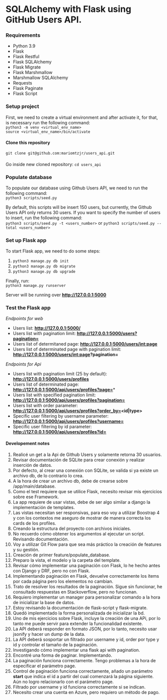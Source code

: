 # SQLAlchemy with Flask using GitHub Users API.

### Requirements
- Python 3.9
- Flask
- Flask Restful
- Flask SQLAlchemy
- Flask Migrate
- Flask Marshmallow
- Marshmallow SQLAlchemy
- Requests
- Flask Paginate
- Flask Script

### Setup project
First, we need to create a virtual environment and after activate it, for that, is necessary run the following command:  
`python3 -m venv <virtual_env_name>`  
`source <virtual_env_name>/bin/activate`  

#### Clone this repository
`git clone git@github.com:mariomtzjr/users_api.git`  

####
Go inside new cloned repository: 
`cd users_api`

### Populate database
To populate our database using Github Users API, we need to run the following command:  
`python3 scripts/seed.py`  

By default, this scripts will be insert 150 users, but currently, the Github Users API only returns 30 users. If you want to specify the number of users to insert, run the following command:  
`python3 scripts/seed.py -t <users_number>` or `python3 scripts/seed.py --total <users_number>`  

### Set up Flask app
To start Flask app, we need to do some steps:  
1. `python3 manage.py db init`  
2. `python3 manage.py db migrate`
3. `python3 manage.py db upgrade`

Finally, run:  
`python3 manage.py runserver`

Server will be running over __http://127.0.0.1:5000__

### Test the Flask app
*Endpoints for web*
- Users list: __http://127.0.0.1:5000/__
- Users list with pagination limit: __http://127.0.0.1:5000/users?pagination=<limit>__
- Users list of determitaned page: __http://127.0.0.1:5000/users/<int:page>__
- Users list of determinated page with pagination limit: __http://127.0.0.1:5000/users/<int:page>?pagination=<limit>__

*Endpoints for Api*  
- Users list with pagination limit (25 by default): __http://127.0.0.1:5000/users/profiles__
- Users list of determinated page: __http://127.0.0.1:5000/api/users/profiles?page=<page>__*
- Users list with specified pagination limit: __http://127.0.0.1:5000/api/users/profiles?pagination=<pagination>__
- Users list with order parameter: __http://127.0.0.1:5000/api/users/profiles?order_by=<id|type>__
- Specific user filtering by username parameter: __http://127.0.0.1:5000/api/users/profiles?username=<term>__
- Specific user filtering by id parameter: __http://127.0.0.1:5000/api/users/profiles?id=<id>__


#### Developement notes
1. Realicé un get a la Api de Github Users y solamente retorna 30 usuarios.
2. Revisar documentación de SQLite para crear conexión y realizar inserción de datos.
3. Por defecto, al crear una conexión con SQLite, se valida si ya existe un archivo db, de lo contrario lo crea.
4. A la hora de crear un archivo db, debe de crearse sobre /app/main/database.
5. Como el test requiere que se utilice Flask, necesito revisar mis ejercicios sobre ese Framework.
6. La app requiere de usar vistas, debe de ser algo similar a django la implementación de templates.
7. Las vistas necesitan ser responsivas, para eso voy a utilizar Boostrap 4 y con los contextos me aseguro de mostrar de manera correcta los cards de los profiles.
8. Creando la estructura del proyecto con archivos iniciales.
9. No recuerdo cómo obtener los argumentos al ejecutar un script. Revisando documentación.
10. Voy a utilizar Git Flow para que sea más práctico la creación de features y su gestión.
11. Creación de primer feature/populate_database.
12. Preparo la vista, el modelo y la carpeta del template.
13. Revisar cómo implementar una paginación con Flask, lo he hecho antes con Django y DRF, pero no con Flask.
14. Implementando paginación en Flask, devuelve correctamente los ítems por cada página pero los elementos no cambian.
15. Trato de resolver los resultados de la paginación. Sigue sin funcionar, he consultado respuestas en Stackoverflow, pero no funcionan.
16. Requiero implementar un manager para personalizar comando a la hora de inicializar la base de datos.
17. Estoy revisando la documentación de flask-script y flask-migrate.
18. Quedó implementado la forma personalizada de inicializar la bd.
19. Uno de mis ejercicios sobre Flask, incluye la creación de una APi, por lo tanto me puede servir para extender la funcionalidad existente.
20. La API deberá responder en formato JSON, por lo tanto, necesito usar jsonify y hacer un dump de la data.
21. La API deberá sosportar un filtrado por username y id, order por type y id y controlar el tamaño de la paginación.
22. Investigando cómo implementar una flask api with pagination.
23. Encontré una forma de paginar. Implementando.
24. La paginación funciona correctamente. Tengo problemas a la hora de especificar el parámetro page.
25. Control de paginación funciona correctamente, añado un parámetro __start__ que indica el id a partir del cual comenzará la página siguiente. Aún no logro relacionarlo con el parámetro page.
25. Filtrado por username y id funciona correctamente si se indican.
27. Necesito crear una cuenta en Azure, pero requiero un método de pago.


